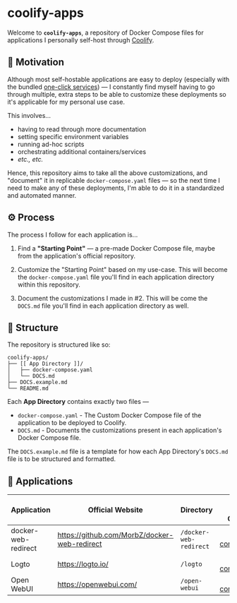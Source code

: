 # coolify-apps

Welcome to **`coolify-apps`**, a repository of Docker Compose files for applications I personally self-host through [Coolify](https://coolify.io).

## 🤔 Motivation

Although most self-hostable applications are easy to deploy (especially with the bundled [one-click services](https://coolify.io/docs/services/overview)) — I constantly find myself having to go through multiple, extra steps to be able to customize these deployments so it's applicable for my personal use case.

This involves...

- having to read through more documentation
- setting specific environment variables
- running ad-hoc scripts
- orchestrating additional containers/services
- _etc., etc._

Hence, this repository aims to take all the above customizations, and "document" it in replicable `docker-compose.yaml` files — so the next time I need to make any of these deployments, I'm able to do it in a standardized and automated manner.

## ⚙️ Process

The process I follow for each application is...

1. Find a **"Starting Point"** — a pre-made Docker Compose file, maybe from the application's official repository.

2. Customize the "Starting Point" based on my use-case. This will become the `docker-compose.yaml` file you'll find in each application directory within this repository.

3. Document the customizations I made in #2. This will be come the `DOCS.md` file you'll find in each application directory as well.

## 📂 Structure

The repository is structured like so:

```
coolify-apps/
├── [[ App Directory ]]/
│   ├── docker-compose.yaml
│   └── DOCS.md
├── DOCS.example.md
└── README.md
```

Each **App Directory** contains exactly two files —

- `docker-compose.yaml` - The Custom Docker Compose file of the application to be deployed to Coolify.
- `DOCS.md` - Documents the customizations present in each application's Docker Compose file.

The `DOCS.example.md` file is a template for how each App Directory's `DOCS.md` file is to be structured and formatted.

## 🚀 Applications

| Application         | Official Website                             | Directory              |                      Custom Docker Compose                       |              Customizations              |
| ------------------- | -------------------------------------------- | ---------------------- | :--------------------------------------------------------------: | :--------------------------------------: |
| docker-web-redirect | https://github.com/MorbZ/docker-web-redirect | `/docker-web-redirect` | [docker-compose.yaml](./docker-web-redirect/docker-compose.yaml) | [DOCS.md](./docker-web-redirect/DOCS.md) |
| Logto               | https://logto.io/                            | `/logto`               |        [docker-compose.yaml](./logto/docker-compose.yaml)        |        [DOCS.md](./logto/DOCS.md)        |
| Open WebUI          | https://openwebui.com/                       | `/open-webui`          |     [docker-compose.yaml](./open-webui/docker-compose.yaml)      |     [DOCS.md](./open-webui/DOCS.md)      |
